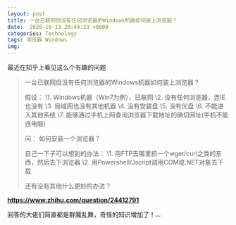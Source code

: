 ```yaml
---
layout: post
title: 一台已联网但没有任何浏览器的Windows机器如何装上浏览器？
date:  2020-10-13 20:44:23 +0800
categories: Technology
tags: 浏览器 Windows
img: 
---
```

最近在知乎上看见这么个有趣的问题

> 一台已联网但没有任何浏览器的Windows机器如何装上浏览器？
>
> 假设：
> \1. Windows机器（Win7为例），已联网
> \2. 没有任何浏览器，连IE也没有
> \3. 局域网也没有其他机器
> \4. 没有安装盘
> \5. 没有优盘
> \6. 不能进入其他系统
> \7. 能够通过手机上网查询浏览器下载地址的确切网址(手机不能连电脑)
>
> 问：
> 如何安装一个浏览器？
>
> 自己一下子可以想到的办法：
> \1. 用FTP去哪里抓一个wget/curl之类的东西，然后去下浏览器
> \2. 用Powershell/Jscript调用COM或.NET对象去下载
>
> 还有没有其他什么更妙的办法？



**https://www.zhihu.com/question/24412791**



回答的大佬们简直都是群魔乱舞，奇怪的知识增加了！<img src="https://gitee.com/jieran233/pic-bed/raw/master/coolapk_emotion_64_shounuehuaji.png" style="zoom:25%;" /><img src="https://gitee.com/jieran233/pic-bed/raw/master/coolapk_emotion_64_shounuehuaji.png" style="zoom:25%;" /><img src="https://gitee.com/jieran233/pic-bed/raw/master/coolapk_emotion_64_shounuehuaji.png" style="zoom:25%;" />